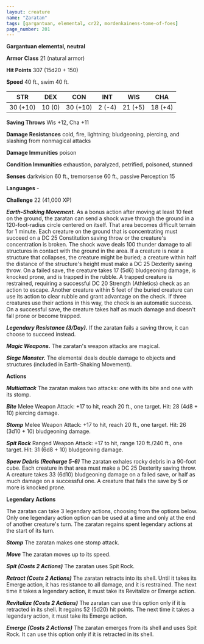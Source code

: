```yaml
---
layout: creature
name: "Zaratan"
tags: [gargantuan, elemental, cr22, mordenkainens-tome-of-foes]
page_number: 201
---
```


**Gargantuan elemental, neutral**

**Armor Class** 21 (natural armor)

**Hit Points** 307  (15d20 + 150)

**Speed** 40 ft., swim 40 ft.

|   STR   |   DEX   |   CON   |   INT   |   WIS   |   CHA   |
|:-------:|:-------:|:-------:|:-------:|:-------:|:-------:|
| 30 (+10) | 10 (0) | 30 (+10) | 2 (-4) | 21 (+5) | 18 (+4) |

**Saving Throws** Wis +12, Cha +11

**Damage Resistances** cold, fire, lightning; bludgeoning, piercing, and slashing from nonmagical attacks

**Damage Immunities** poison

**Condition Immunities** exhaustion, paralyzed, petrified, poisoned, stunned

**Senses** darkvision 60 ft., tremorsense 60 ft., passive Perception 15

**Languages** -

**Challenge** 22 (41,000 XP)

***Earth-Shaking Movement.*** As a bonus action after moving at least 10 feet on the ground, the zaratan can send a shock wave through the ground in a 120-foot-radius circle centered on itself. That area becomes difficult terrain for 1 minute. Each creature on the ground that is concentrating must succeed on a DC 25 Constitution saving throw or the creature's concentration is broken.
The shock wave deals 100 thunder damage to all structures in contact with the ground in the area. If a creature is near a structure that collapses, the creature might be buried; a creature within half the distance of the structure's height must make a DC 25 Dexterity saving throw. On a failed save, the creature takes 17 (5d6) bludgeoning damage, is knocked prone, and is trapped in the rubble. A trapped creature is restrained, requiring a successful DC 20 Strength (Athletics) check as an action to escape. Another creature within 5 feet of the buried creature can use its action to clear rubble and grant advantage on the check. If three creatures use their actions in this way, the check is an automatic success. On a successful save, the creature takes half as much damage and doesn't fall prone or become trapped.

***Legendary Resistance (3/Day).*** If the zaratan fails a saving throw, it can choose to succeed instead.

***Magic Weapons.*** The zaratan's weapon attacks are magical.

***Siege Monster.*** The elemental deals double damage to objects and structures (included in Earth-Shaking Movement).

**Actions**

***Multiattack*** The zaratan makes two attacks: one with its bite and one with its stomp.

***Bite*** Melee Weapon Attack: +17 to hit, reach 20 ft., one target. Hit: 28 (4d8 + 10) piercing damage.

***Stomp*** Melee Weapon Attack: +17 to hit, reach 20 ft., one target. Hit: 26 (3d10 + 10) bludgeoning damage.

***Spit Rock*** Ranged Weapon Attack: +17 to hit, range 120 ft./240 ft., one target. Hit: 31 (6d8 + 10) bludgeoning damage.

***Spew Debris (Recharge 5-6)*** The zaratan exhales rocky debris in a 90-foot cube. Each creature in that area must make a DC 25 Dexterity saving throw. A creature takes 33 (6d10) bludgeoning damage on a failed save, or half as much damage on a successful one. A creature that fails the save by 5 or more is knocked prone.

**Legendary Actions**

The zaratan can take 3 legendary actions, choosing from the options below. Only one legendary action option can be used at a time and only at the end of another creature's turn. The zaratan regains spent legendary actions at the start of its turn.

***Stomp*** The zaratan makes one stomp attack.

***Move*** The zaratan moves up to its speed.

***Spit (Costs 2 Actions)*** The zaratan uses Spit Rock.

***Retract (Costs 2 Actions)*** The zaratan retracts into its shell. Until it takes its Emerge action, it has resistance to all damage, and it is restrained. The next time it takes a legendary action, it must take its Revitalize or Emerge action.

***Revitalize (Costs 2 Actions)*** The zaratan can use this option only if it is retracted in its shell. It regains 52 (5d20) hit points. The next time it takes a legendary action, it must take its Emerge action.

***Emerge (Costs 2 Actions)*** The zaratan emerges from its shell and uses Spit Rock. It can use this option only if it is retracted in its shell.